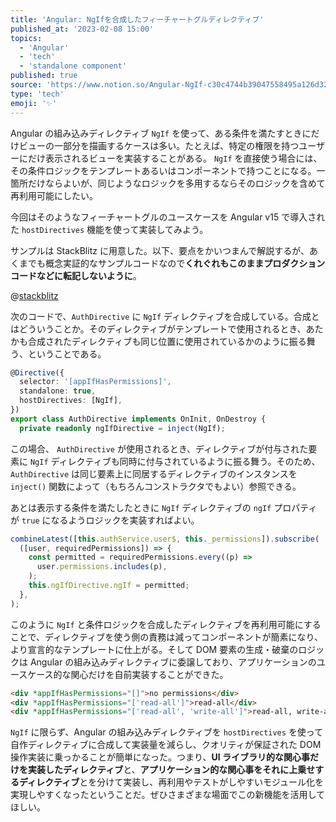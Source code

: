 ```yaml
---
title: 'Angular: NgIfを合成したフィーチャートグルディレクティブ'
published_at: '2023-02-08 15:00'
topics:
  - 'Angular'
  - 'tech'
  - 'standalone component'
published: true
source: 'https://www.notion.so/Angular-NgIf-c30c4744b39047558495a126d32ad0d9'
type: 'tech'
emoji: '✨'
---
```


Angular の組み込みディレクティブ `NgIf` を使って、ある条件を満たすときにだけビューの一部分を描画するケースは多い。たとえば、特定の権限を持つユーザーにだけ表示されるビューを実装することがある。 `NgIf` を直接使う場合には、その条件ロジックをテンプレートあるいはコンポーネントで持つことになる。一箇所だけならよいが、同じようなロジックを多用するならそのロジックを含めて再利用可能にしたい。

今回はそのようなフィーチャートグルのユースケースを Angular v15 で導入された `hostDirectives` 機能を使って実装してみよう。

サンプルは StackBlitz に用意した。以下、要点をかいつまんで解説するが、あくまでも概念実証的なサンプルコードなので**くれぐれもこのままプロダクションコードなどに転記しないように**。

@[stackblitz](https://stackblitz.com/edit/angular-ivy-nacplk?ctl=1&embed=1&file=src/app/app.component.html)

次のコードで、`AuthDirective` に `NgIf` ディレクティブを合成している。合成とはどういうことか。そのディレクティブがテンプレートで使用されるとき、あたかも合成されたディレクティブも同じ位置に使用されているかのように振る舞う、ということである。

```typescript
@Directive({
  selector: '[appIfHasPermissions]',
  standalone: true,
  hostDirectives: [NgIf],
})
export class AuthDirective implements OnInit, OnDestroy {
  private readonly ngIfDirective = inject(NgIf);
```

この場合、 `AuthDirective` が使用されるとき、ディレクティブが付与された要素に `NgIf` ディレクティブも同時に付与されているように振る舞う。そのため、 `AuthDirective` は同じ要素上に同居するディレクティブのインスタンスを `inject()` 関数によって（もちろんコンストラクタでもよい）参照できる。

あとは表示する条件を満たしたときに `NgIf` ディレクティブの `ngIf` プロパティが `true` になるようロジックを実装すればよい。

```typescript
combineLatest([this.authService.user$, this._permissions]).subscribe(
  ([user, requiredPermissions]) => {
    const permitted = requiredPermissions.every((p) =>
      user.permissions.includes(p),
    );
    this.ngIfDirective.ngIf = permitted;
  },
);
```

このように `NgIf` と条件ロジックを合成したディレクティブを再利用可能にすることで、ディレクティブを使う側の責務は減ってコンポーネントが簡素になり、より宣言的なテンプレートに仕上がる。そして DOM 要素の生成・破棄のロジックは Angular の組み込みディレクティブに委譲しており、アプリケーションのユースケース的な関心だけを自前実装することができた。

```html
<div *appIfHasPermissions="[]">no permissions</div>
<div *appIfHasPermissions="['read-all']">read-all</div>
<div *appIfHasPermissions="['read-all', 'write-all']">read-all, write-all</div>
```

`NgIf` に限らず、Angular の組み込みディレクティブを `hostDirectives` を使って自作ディレクティブに合成して実装量を減らし、クオリティが保証された DOM 操作実装に乗っかることが簡単になった。つまり、**UI ライブラリ的な関心事だけを実装したディレクティブ**と、**アプリケーション的な関心事をそれに上乗せするディレクティブ**とを分けて実装し、再利用やテストがしやすいモジュール化を実現しやすくなったということだ。ぜひさまざまな場面でこの新機能を活用してほしい。

